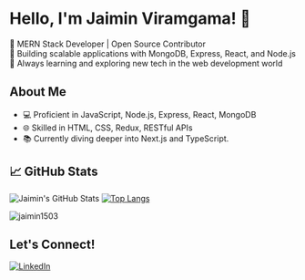 # Hello, I'm Jaimin Viramgama! 👋

🌟 MERN Stack Developer | Open Source Contributor  
🚀 Building scalable applications with MongoDB, Express, React, and Node.js  
🌱 Always learning and exploring new tech in the web development world

## About Me
- 💻 Proficient in JavaScript, Node.js, Express, React, MongoDB
- 🌐 Skilled in HTML, CSS, Redux, RESTful APIs
- 📚 Currently diving deeper into Next.js and TypeScript.

## 📈 GitHub Stats

![Jaimin's GitHub Stats](https://github-readme-stats.vercel.app/api?username=hkirat&show_icons=true&hide_title=true&hide=issues)
[![Top Langs](https://github-readme-stats.vercel.app/api/top-langs/?username=hkirat&layout=compact)](https://github.com/jaimin1503/github-readme-stats)
<p><img align="center" src="https://github-readme-streak-stats.herokuapp.com/?user=hkirat&" alt="jaimin1503" /></p>

## Let's Connect!
[![LinkedIn](https://img.shields.io/badge/-LinkedIn-blue?style=flat-square&logo=linkedin&logoColor=white&link=https://www.linkedin.com/in/jaimin-viramgama-487485233/)](https://www.linkedin.com/in/jaimin-viramgama-487485233/)
